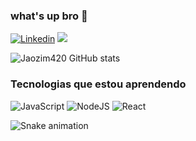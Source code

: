 
### what's up bro 🤙

[![Linkedin](https://img.shields.io/badge/LinkedIn-0077B5?style=for-the-badge&logo=linkedin&logoColor=white)](https://www.linkedin.com/in/jo%C3%A3o-vitor-soares-pru%C3%AAza-b00329238/)
<a href="mailto: joao.soarespru@gmail.com"><img src="https://img.shields.io/badge/Gmail-D14836?style=for-the-badge&logo=gmail&logoColor=white" target_blank></img></a>

![Jaozim420 GitHub stats](https://github-readme-stats.vercel.app/api?username=Jaozim420&show_icons=true&theme=dracula)


### Tecnologias que estou aprendendo
![JavaScript](https://img.shields.io/badge/javascript-%23323330.svg?style=for-the-badge&logo=javascript&logoColor=%23F7DF1E) 
![NodeJS](https://img.shields.io/badge/node.js-6DA55F?style=for-the-badge&logo=node.js&logoColor=white)
![React](https://img.shields.io/badge/react-%2320232a.svg?style=for-the-badge&logo=react&logoColor=%2361DAFB)

![Snake animation](https://github.com/Jaozim420/Jaozim420/blob/output/github-contribution-grid-snake.svg)






